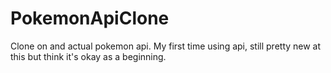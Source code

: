 # PokemonApiClone
Clone on and actual pokemon api.
My first time using api, still pretty new at this but think it's okay as a beginning.
